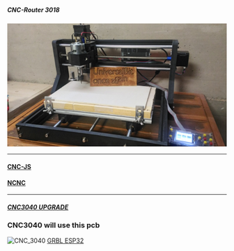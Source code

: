 ##### CNC-Router 3018
![once_again](https://github.com/universalbit-dev/CNC-Router/blob/main/cnc_3018/once_again.jpg "once again")

---


#### [CNC-JS](https://github.com/universalbit-dev/cncjs)

#### [NCNC](https://www.youtube.com/watch?v=3AQfR8f9CSE&list=PLEhXwZnmfmZUFy7qmVqo_J2PuXGDBswYh&index=2)

---


##### [CNC3040 UPGRADE](https://www.youtube.com/watch?v=an0JTNjjmwc)


### CNC3040 will use this pcb
![CNC_3040](https://user-images.githubusercontent.com/10263751/44384613-5c208780-a4e2-11e8-87d2-1a384fa93c93.jpg "CNC 3040")
[GRBL ESP32](https://github.com/bdring/Grbl_Esp32/issues/12)
